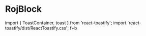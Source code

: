 # RojBlock
import { ToastContainer, toast } from 'react-toastify';
import 'react-toastify/dist/ReactToastify.css';
f+b
